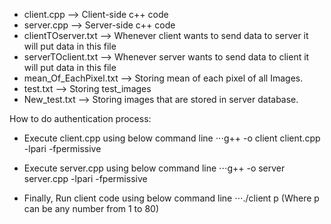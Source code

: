 * client.cpp --> Client-side c++ code
* server.cpp --> Server-side c++ code
* clientTOserver.txt --> Whenever client wants to send data to server it will put data in this file
* serverTOclient.txt --> Whenever server wants to send data to client it will put data in this file
* mean_Of_EachPixel.txt --> Storing mean of each pixel of all Images.
* test.txt --> Storing test_images
* New_test.txt --> Storing images that are stored in server database.

How to do authentication process:

* Execute client.cpp using below command line
⋅⋅⋅g++ -o client client.cpp -lpari -fpermissive
	
* Execute server.cpp using below command line
⋅⋅⋅g++ -o server server.cpp -lpari -fpermissive
	
* Finally, Run client code using below command line
⋅⋅⋅./client p           (Where p can be any number from 1 to 80)  
